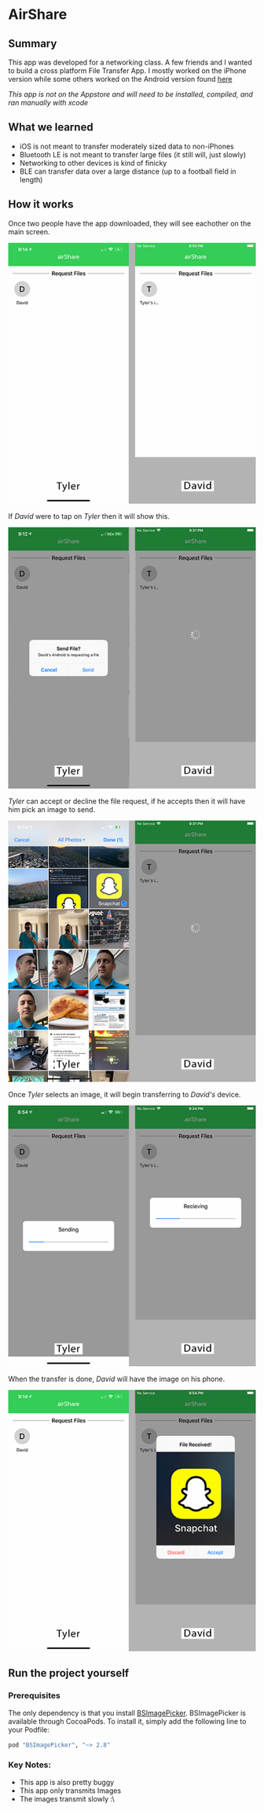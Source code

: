 # AirShare

## Summary

This app was developed for a networking class.  A few friends and I wanted to build a cross platform File Transfer App.  I mostly worked on the iPhone version while some others worked on the Android version found [here](https://github.com/benmohan77/BluetoothFileTransfer-Android)  

*This app is not on the Appstore and will need to be installed, compiled, and ran manually with xcode*

## What we learned

- iOS is not meant to transfer moderately sized data to non-iPhones
- Bluetooth LE is not meant to transfer large files (it still will, just slowly)
- Networking to other devices is kind of finicky
- BLE can transfer data over a large distance (up to a football field in length)

## How it works

Once two people have the app downloaded, they will see eachother on the main screen.  

![First Image](airShare/Images/1.jpg)

If *David* were to tap on *Tyler* then it will show this.

![Second Image](airShare/Images/20.jpg)

*Tyler* can accept or decline the file request, if he accepts then it will have him pick an image to send.

![Third Image](airShare/Images/3.jpg)

Once *Tyler* selects an image, it will begin transferring to *David's* device.

![Fourth Image](airShare/Images/4.jpg)

When the transfer is done, *David* will have the image on his phone.

![Fifth Image](airShare/Images/5.jpg)

## Run the project yourself

### Prerequisites

The only dependency is that you install [BSImagePicker](https://github.com/mikaoj/BSImagePicker). BSImagePicker is available through CocoaPods. To install it, simply add the following line to your Podfile:

```ruby
pod "BSImagePicker", "~> 2.8"
```

### Key Notes:
 
- This app is also pretty buggy
- This app only transmits Images
- The images transmit slowly :\

